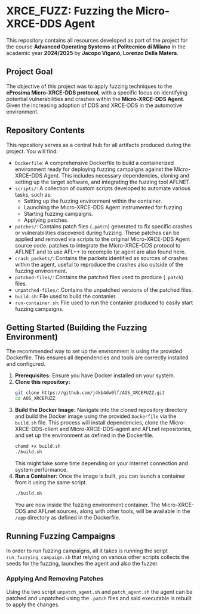 # XRCE_FUZZ: Fuzzing the Micro-XRCE-DDS Agent

This repository contains all resources developed as part of the project for the course **Advanced Operating Systems** at **Politecnico di Milano** in the academic year **2024/2025** by **Jacopo Viganò, Lorenzo Della Matera**.

## Project Goal

The objective of this project was to apply fuzzing techniques to the **eProsima Micro-XRCE-DDS protocol**, with a specific focus on identifying potential vulnerabilities and crashes within the **Micro-XRCE-DDS Agent**. Given the increasing adoption of DDS and XRCE-DDS in the automotive environment.

## Repository Contents

This repository serves as a central hub for all artifacts produced during the project. You will find:

* `Dockerfile`: A comprehensive Dockerfile to build a containerized environment ready for deploying fuzzing campaigns against the Micro-XRCE-DDS Agent. This includes necessary dependencies, cloning and setting up the target software, and integrating the fuzzing tool AFLNET.
* `scripts/`: A collection of custom scripts developed to automate various tasks, such as:
    * Setting up the fuzzing environment within the container.
    * Launching the Micro-XRCE-DDS Agent instrumented for fuzzing.
    * Starting fuzzing campaigns.
    * Applying patches.
* `patches/`: Contains patch files (`.patch`) generated to fix specific crashes or vulnerabilities discovered during fuzzing. These patches can be applied and removed via scripts to the original Micro-XRCE-DDS Agent source code. patches to integrate the Micro-XRCE-DDS protocol to AFLNET and to use AFL++ to recompile tje agent are also found here.
* `crash_packets/`: Contains the packets identified as sources of crashes within the agent, useful to reproduce the crashes also outside of the fuzzing environment.
* `patched-files/`: Contains the patched files used to produce (`.patch`) files. 
* `unpatched-files/`: Contains the unpatched versions of the patched files.
* `build.sh`: File used to build the contanier.
* `run-container.sh`: File used to run the contanier produced to easily start fuzzing campaigns.


## Getting Started (Building the Fuzzing Environment)

The recommended way to set up the environment is using the provided Dockerfile. This ensures all dependencies and tools are correctly installed and configured.

1.  **Prerequisites:** Ensure you have Docker installed on your system.
2.  **Clone this repository:**
    ```bash
    git clone https://github.com/j4kb4dw0lf/AOS_XRCEFUZZ.git
    cd AOS_XRCEFUZZ
    ```
3.  **Build the Docker Image:** Navigate into the cloned repository directory and build the Docker image using the provided `Dockerfile` via the `build.sh` file. This process will install dependencies, clone the Micro-XRCE-DDS-client and Micro-XRCE-DDS-agent and AFLnet repositories, and set up the environment as defined in the Dockerfile.
    ```bash
    chomd +x build.sh
    ./build.sh
    ```
    This might take some time depending on your internet connection and system performance.
4.  **Run a Container:** Once the image is built, you can launch a container from it using the same script.
    ```bash
    ./build.sh
    ```
    You are now inside the fuzzing environment container. The Micro-XRCE-DDS and AFLnet sources, along with other tools, will be available in the `/app` directory as defined in the Dockerfile.

## Running Fuzzing Campaigns

In order to run fuzzing campaigns, all it takes is running the script `run_fuzzying_campaign.sh` that relying on various other scripts collects the seeds for the fuzzing, launches the agent and also the fuzzer.

### Applying And Removing Patches

Using the two script `unpatch_agent.sh` and `patch_agent.sh` the agent can be patched and unpatched using the `.patch` files and said executable is rebuilt to apply the changes.
